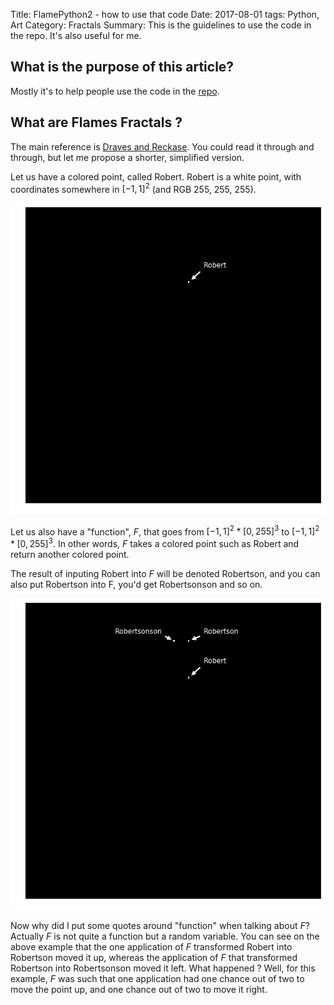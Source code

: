 Title:  FlamePython2 - how to use that code
Date: 2017-08-01
tags: Python, Art
Category: Fractals
Summary: This is the guidelines to use the code in the repo. It's also useful for me.


What is the purpose of this article?
------------------------------------

Mostly it's to help people use the code in the [repo](https://github.com/DrAnaximandre/FlamePython2).


What are Flames Fractals ?
--------------------------
The main reference is [Draves and Reckase](http://flam3.com/flame_draves.pdf). You could read it through and through, but let me propose a shorter, simplified version.


Let us have a colored point, called Robert. Robert is a white point, with coordinates somewhere in $[-1, 1]^2$ (and RGB 255, 255, 255).


![Image of Robert](/images/robert.png)

Let us also have a "function", $F$, that goes from $[-1, 1]^2 * [0,255]^3$ to $[-1, 1]^2 * [0,255]^3$. In other words, $F$ takes a colored point such as Robert and return another colored point.

The result of inputing Robert into $F$ will be denoted Robertson, and you can also put Robertson into F, you'd get Robertsonson and so on.

![Image of Robert and some sons](/images/robertson.png)

Now why did I put some quotes around "function" when talking about $F$? Actually $F$ is not quite a function but a random variable. You can see on the above example that the one application of $F$ transformed Robert into Robertson moved it up, whereas the application of $F$ that transformed Robertson into Robertsonson moved it left. What happened ? Well, for this example, $F$ was such that one application had one chance out of two to move the point up, and one chance out of two to move it right.



